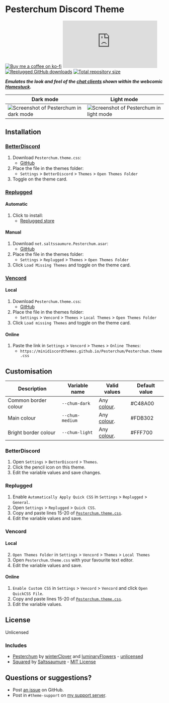 [wiki]:             https://mspaintadventures.fandom.com/wiki/Chat_client#Pesterchum
[homestuck]:        https://www.homestuck.com/story/25

[dark]:             https://cdn.discordapp.com/attachments/1142305515439923260/1142576246165876927/pesterchumdark.png
[light]:            https://cdn.discordapp.com/attachments/1142305515439923260/1142576246480437348/pesterchumlight.png

[css-color]:        https://developer.mozilla.org/en-US/docs/Web/CSS/color_value
[discord]:          https://discord.gg/uy8nKQVatp

[BetterDiscord]:    https://betterdiscord.app/
[Replugged]:        https://replugged.dev/
[Vencord]:          https://github.com/Vendicated/Vencord

[shield-donate]:    https://img.shields.io/badge/Donate-ko--fi-orange?style=flat-square&logo=kofi&logoColor=orange
[ko-fi]:            https://ko-fi.com/saltssaumure "Buy me a coffee!"

[shield-bd-dl]:     https://img.shields.io/github/downloads/MiniDiscordThemes/Pesterchum/Pesterchum.theme.css?color=purple&label=Downloads&style=flat-square
[shield-asar-dl]:   https://img.shields.io/github/downloads/MiniDiscordThemes/Pesterchum/net.saltssaumure.Pesterchum.asar?color=purple&label=Downloads&style=flat-square
[shield-repo-size]: https://img.shields.io/github/repo-size/MiniDiscordThemes/Pesterchum?label=Repository&style=flat-square "Total size"

[github]:           https://github.com/MiniDiscordThemes/Pesterchum
[issues]:           https://github.com/MiniDiscordThemes/Pesterchum/issues
[license]:          https://github.com/MiniDiscordThemes/Pesterchum/blob/main/LICENSE
[.theme.css]:       https://github.com/MiniDiscordThemes/Pesterchum/blob/main/Pesterchum.theme.css

[pc]:               https://github.com/luminaryFlowers/Pesterchum-Discord-Theme
[pc-author1]:       https://github.com/winterClover
[pc-author2]:       https://github.com/luminaryFlowers
[pc-license]:       none

[squared]:          https://github.com/MiniDiscordThemes/Squared
[squared-author]:   https://github.com/Saltssaumure
[squared-license]:  https://github.com/MiniDiscordThemes/Squared/blob/main/LICENSE

[release-bd]:       https://betterdiscord.app/theme/?id=000 "BetterDiscord store page"
[release-rp]:       https://replugged.dev/store/net.saltssaumure.Pesterchum "Replugged store page"
[release-bd-gh]:    https://github.com/MiniDiscordThemes/Pesterchum/releases/latest/download/Pesterchum.theme.css "Get latest release"
[release-rp-gh]:    https://github.com/MiniDiscordThemes/Pesterchum/releases/latest/download/net.saltssaumure.Pesterchum.asar "Get latest release"

# Pesterchum Discord Theme
[![Buy me a coffee on ko-fi][shield-donate]][ko-fi]
[![BetterDiscord GitHub downloads][shield-bd-dl]][release-bd-gh]
[![Replugged GitHub downloads][shield-asar-dl]][release-rp-gh]
[![Total repository size][shield-repo-size]][github]

***Emulates the look and feel of the [chat clients][wiki] shown within the webcomic [Homestuck][homestuck].***

| Dark mode                                      | Light mode                                       |
| ---------------------------------------------- | ------------------------------------------------ |
| ![Screenshot of Pesterchum in dark mode][dark] | ![Screenshot of Pesterchum in light mode][light] |

## Installation

### [BetterDiscord][BetterDiscord]
1. Download `Pesterchum.theme.css`:
    - [GitHub][release-bd-gh]
2. Place the file in the themes folder:
    - `Settings` > `BetterDiscord` > `Themes` > `Open Themes Folder`
3. Toggle on the theme card.

### [Replugged][Replugged]
#### Automatic
1. Click to install:
    - [Replugged store][release-rp]
#### Manual
1. Download `net.saltssaumure.Pesterchum.asar`:
    - [GitHub][release-rp-gh]
2. Place the file in the themes folder:
    - `Settings` > `Replugged` > `Themes` > `Open Themes Folder`
3. Click `Load Missing Themes` and toggle on the theme card.

### [Vencord][Vencord]
#### Local
1. Download `Pesterchum.theme.css`:
    - [GitHub][release-bd-gh]
2. Place the file in the themes folder:
    - `Settings` > `Vencord` > `Themes` > `Local Themes` > `Open Themes Folder`
3. Click `Load missing Themes` and toggle on the theme card.
#### Online
1. Paste the link in `Settings` > `Vencord` > `Themes` > `Online Themes`:
    - `https://minidiscordthemes.github.io/Pesterchum/Pesterchum.theme.css`

## Customisation

| Description          | Variable name   | Valid values             | Default value |
| -------------------- | --------------- | ------------------------ | ------------- |
| Common border colour | `--chum-dark`   | Any [colour][css-color]. | #C48A00       |
| Main colour          | `--chum-medium` | Any [colour][css-color]. | #FDB302       |
| Bright border colour | `--chum-light`  | Any [colour][css-color]. | #FFF700       |

### BetterDiscord
1. Open `Settings` > `BetterDiscord` > `Themes`.
2. Click the pencil icon on this theme.
3. Edit the variable values and save changes.

### Replugged
1. Enable `Automatically Apply Quick CSS` in `Settings` > `Replugged` > `General`.
1. Open `Settings` > `Replugged` > `Quick CSS`.
3. Copy and paste lines 15-20 of [`Pesterchum.theme.css`][.theme.css].
3. Edit the variable values and save.

### Vencord
#### Local
2. `Open Themes Folder` in `Settings` > `Vencord` > `Themes` > `Local Themes`
3. Open `Pesterchum.theme.css` with your favourite text editor.
4. Edit the variable values and save.
#### Online
1. `Enable Custom CSS` in `Settings` > `Vencord` > `Vencord` and click `Open QuickCSS File`.
2. Copy and paste lines 15-20 of [`Pesterchum.theme.css`][.theme.css].
3. Edit the variable values.

## License
Unlicensed

### Includes
- [Pesterchum][pc] by [winterClover][pc-author2] and [luminaryFlowers][pc-author1] - [unlicensed][pc-license]
- [Squared][squared] by [Saltssaumure][squared-author] - [MIT License][squared-license]

## Questions or suggestions?
- Post [an issue][issues] on GitHub.
- Post in `#theme-support` on [my support server][discord].